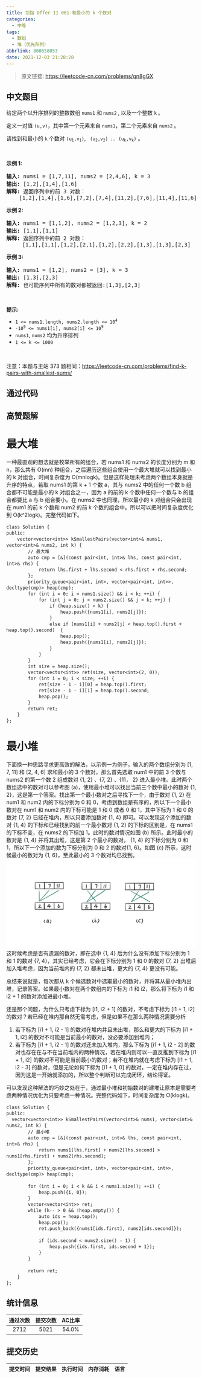 ```yaml
---
title: 剑指 Offer II 061-和最小的 k 个数对
categories:
  - 中等
tags:
  - 数组
  - 堆（优先队列）
abbrlink: 800658053
date: 2021-12-03 21:28:28
---
```


> 原文链接: https://leetcode-cn.com/problems/qn8gGX




## 中文题目
<div><p>给定两个以升序排列的整数数组 <code>nums1</code> 和<strong> </strong><code>nums2</code><strong>&nbsp;</strong>,&nbsp;以及一个整数 <code>k</code><strong>&nbsp;</strong>。</p>

<p>定义一对值&nbsp;<code>(u,v)</code>，其中第一个元素来自&nbsp;<code>nums1</code>，第二个元素来自 <code>nums2</code><strong>&nbsp;</strong>。</p>

<p>请找到和最小的 <code>k</code>&nbsp;个数对&nbsp;<code>(u<sub>1</sub>,v<sub>1</sub>)</code>, <code>&nbsp;(u<sub>2</sub>,v<sub>2</sub>)</code> &nbsp;... &nbsp;<code>(u<sub>k</sub>,v<sub>k</sub>)</code>&nbsp;。</p>

<p>&nbsp;</p>

<p><strong>示例 1:</strong></p>

<pre>
<strong>输入:</strong> nums1 = [1,7,11], nums2 = [2,4,6], k = 3
<strong>输出:</strong> [1,2],[1,4],[1,6]
<strong>解释: </strong>返回序列中的前 3 对数：
    [1,2],[1,4],[1,6],[7,2],[7,4],[11,2],[7,6],[11,4],[11,6]
</pre>

<p><strong>示例 2:</strong></p>

<pre>
<strong>输入: </strong>nums1 = [1,1,2], nums2 = [1,2,3], k = 2
<strong>输出: </strong>[1,1],[1,1]
<strong>解释: </strong>返回序列中的前 2 对数：
&nbsp;    [1,1],[1,1],[1,2],[2,1],[1,2],[2,2],[1,3],[1,3],[2,3]
</pre>

<p><strong>示例 3:</strong></p>

<pre>
<strong>输入: </strong>nums1 = [1,2], nums2 = [3], k = 3 
<strong>输出:</strong> [1,3],[2,3]
<strong>解释: </strong>也可能序列中所有的数对都被返回:[1,3],[2,3]
</pre>

<p>&nbsp;</p>

<p><strong>提示:</strong></p>

<ul>
	<li><code>1 &lt;= nums1.length, nums2.length &lt;= 10<sup>4</sup></code></li>
	<li><code>-10<sup>9</sup> &lt;= nums1[i], nums2[i] &lt;= 10<sup>9</sup></code></li>
	<li><code>nums1</code>, <code>nums2</code> 均为升序排列</li>
	<li><code>1 &lt;= k &lt;= 1000</code></li>
</ul>

<p>&nbsp;</p>

<p><meta charset="UTF-8" />注意：本题与主站 373&nbsp;题相同：<a href="https://leetcode-cn.com/problems/find-k-pairs-with-smallest-sums/">https://leetcode-cn.com/problems/find-k-pairs-with-smallest-sums/</a></p>
</div>

## 通过代码
<RecoDemo>
</RecoDemo>


## 高赞题解
# **最大堆**
一种最直观的想法就是枚举所有的组合，若 nums1 和 nums2 的长度分别为 m 和 n，那么共有 O(mn) 种组合，之后遍历这些组合使用一个最大堆就可以找到最小的 k 对组合，时间复杂度为 O(mnlogk)。但是这样处理未考虑两个数组本身就是升序的特点，若取 nums1 的第 k + 1 个数 a，其与 nums2 中的任何一个数 b 组合都不可能是最小的 k 对组合之一，因为 a 的前的 k 个数中任何一个数与 b 的组合都要比 a 与 b 组合要小。在 nums2 中也同理，所以最小的 k 对组合只会出现在 num1 的前 k 个数和 num2 的前 k 个数的组合中。所以可以把时间复杂度优化到 O(k^2logk)。完整代码如下。
```
class Solution {
public:
    vector<vector<int>> kSmallestPairs(vector<int>& nums1, vector<int>& nums2, int k) {
        // 最大堆
        auto cmp = [&](const pair<int, int>& lhs, const pair<int, int>& rhs) {
            return lhs.first + lhs.second < rhs.first + rhs.second;
        };
        priority_queue<pair<int, int>, vector<pair<int, int>>, decltype(cmp)> heap(cmp);
        for (int i = 0; i < nums1.size() && i < k; ++i) {
            for (int j = 0; j < nums2.size() && j < k; ++j) {
                if (heap.size() < k) {
                    heap.push({nums1[i], nums2[j]});
                }
                else if (nums1[i] + nums2[j] < heap.top().first + heap.top().second)  {
                    heap.pop();
                    heap.push({nums1[i], nums2[j]});
                }
            }
        }
        int size = heap.size();
        vector<vector<int>> ret(size, vector<int>(2, 0));
        for (int i = 0; i < size; ++i) {
            ret[size - 1 - i][0] = heap.top().first;
            ret[size - 1 - i][1] = heap.top().second;
            heap.pop();
        }
        return ret;
    }
};
```
# **最小堆**
下面换一种思路寻求更高效的解法，以示例一为例子，输入的两个数组分别为 [1, 7, 11] 和 [2, 4, 6] 求和最小的 3 个数对，那么首先选取 num1 中的前 3 个数与 nums2 的第一个数 2 组成数对 {1, 2} 、{7, 2} 、{11， 2} 进入最小堆。此时两个数组选中的数对可以参考图 (a)，使用最小堆可以找出当前三个数中最小的数对 {1, 2}，这是第一个答案。找出第一个最小数对之后寻找下一个，由于数对 {1, 2} 在 num1 和 num2 内的下标分别为 0 和 0，考虑到数组是有序的，所以下一个最小数对在 num1 和 num2 内的下标可能是 1 和 0 或者 0 和 1，其中下标为 1 和 0 的数对 {7, 2} 已经在堆内，所以只要添加数对 {1, 4} 即可。可以发现这个添加的数对 {1, 4} 的下标和已经找到的前一个最小数对 {1, 2} 的下标的区别是，在 nums1 的下标不变，在 nums2 的下标加 1。此时的数对情况如图 (b) 所示。此时最小的数对是 {1, 4} 并将其出堆，这是第 2 个最小的数对。 {1, 4} 的下标分别为 0 和 1，所以下一个添加的数为下标分别为 0 和 2 的数对{1, 6}。如图 (c) 所示，这时候最小的数对为 {1, 6}，至此最小的 3 个数对均已找到。
![77b1c8c11a433bab07c3f502edacf5f.jpg](../images/qn8gGX-0.jpg)
这时候考虑是否有遗漏的数对，即在选中 {1, 4} 后为什么没有添加下标分别为 1 和 1 的数对 {7, 4}，其实已经考虑，它会在下标分别为 1 和 0 的数对 {7, 2} 出堆后加入堆考虑，因为当前堆内的 {7, 2} 都未出堆，更大的 {7, 4} 更没有可能。

总结来说就是，每次都从 k 个候选数对中选取最小的数对，并将其从最小堆内出堆，记录答案。如果最小数对在两个数组内的下标为 i1 和 i2，那么将下标为 i1 和 i2 + 1 的数对添加进最小堆。

还是那个问题，为什么只考虑下标为 [i1, i2 + 1] 的数对，不考虑下标为 [i1 + 1, i2] 的数对？若已经在堆内那自然无需考虑，但是如果不在那么两种情况需要分析
1. 若下标为 [i1 + 1, i2 - 1] 的数对在堆内并且未出堆，那么和更大的下标为 [i1 + 1, i2] 的数对不可能是当前最小的数对，没必要添加到堆内；
2. 若下标为 [i1 + 1, i2 - 1] 的数对还未加入堆内，那么下标为 [i1 + 1, i2 - 2] 的数对也存在在与不在当前堆内的两种情况，若在堆内则可以一直反推到下标为 [i1 + 1, i2] 的数对不可能是当前最小的数对；若不在堆内就在考虑下标为 [i1 + 1, i2 - 3] 的数对，但是无论如何下标为 [i1 + 1, 0] 的数对，一定在堆内存在过，因为这是一开始就添加的，所以整个判断可以完成闭环，结论得证。

可以发现这种解法的巧妙之处在于，通过最小堆和初始数对的建堆让原本是需要考虑两种情况优化为只要考虑一种情况。完整代码如下，时间复杂度为 O(klogk)。

```
class Solution {
public:
  vector<vector<int>> kSmallestPairs(vector<int>& nums1, vector<int>& nums2, int k) {
        // 最小堆
        auto cmp = [&](const pair<int, int>& lhs, const pair<int, int>& rhs) {
            return nums1[lhs.first] + nums2[lhs.second] > nums1[rhs.first] + nums2[rhs.second];
        };
        priority_queue<pair<int, int>, vector<pair<int, int>>, decltype(cmp)> heap(cmp);

        for (int i = 0; i < k && i < nums1.size(); ++i) {
            heap.push({i, 0});
        }
        vector<vector<int>> ret;
        while (k-- > 0 && !heap.empty()) {
            auto ids = heap.top();
            heap.pop();
            ret.push_back({nums1[ids.first], nums2[ids.second]});

            if (ids.second < nums2.size() - 1) {
                heap.push({ids.first, ids.second + 1});
            }
        }

        return ret;
    }
};
```


## 统计信息
| 通过次数 | 提交次数 | AC比率 |
| :------: | :------: | :------: |
|    2712    |    5021    |   54.0%   |

## 提交历史
| 提交时间 | 提交结果 | 执行时间 |  内存消耗  | 语言 |
| :------: | :------: | :------: | :--------: | :--------: |
